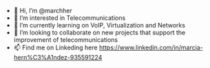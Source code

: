 - 👋 Hi, I’m @marchher
- 👀 I’m interested in Telecommunications
- 🌱 I’m currently learning on VoIP, Virtualization and Networks
- 💞️ I’m looking to collaborate on new projects that support the improvement of telecommunications
- 📫 Find me on Linkeding here https://www.linkedin.com/in/marcia-hern%C3%A1ndez-935591224 

<!---
marchher/marchher is a ✨ special ✨ repository because its `README.md` (this file) appears on your GitHub profile.
You can click the Preview link to take a look at your changes.
--->
